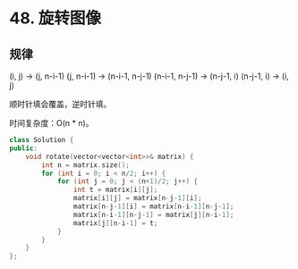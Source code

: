 # 48. 旋转图像

## 规律

(i, j) -> (j, n-i-1)
(j, n-i-1) -> (n-i-1, n-j-1)
(n-i-1, n-j-1) -> (n-j-1, i)
(n-j-1, i) -> (i, j)

顺时针填会覆盖，逆时针填。

时间复杂度：O(n * n)。

```cpp
class Solution {
public:
    void rotate(vector<vector<int>>& matrix) {
        int n = matrix.size();
        for (int i = 0; i < n/2; i++) {
            for (int j = 0; j < (n+1)/2; j++) {
                int t = matrix[i][j];
                matrix[i][j] = matrix[n-j-1][i];
                matrix[n-j-1][i] = matrix[n-i-1][n-j-1];
                matrix[n-i-1][n-j-1] = matrix[j][n-i-1];
                matrix[j][n-i-1] = t;
            }
        }
    }
};
```